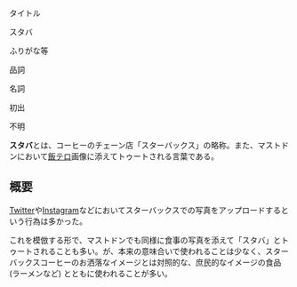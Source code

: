<div>

タイトル

</div>

スタバ

ふりがな等

品詞

名詞

初出

不明

  
**スタバ**とは、コーヒーのチェーン店「スターバックス」の略称。また、マストドンにおいて[飯テロ](/%E9%A3%AF%E3%83%86%E3%83%AD "飯テロ")画像に添えてトゥートされる言葉である。

## 概要

[Twitter](/Twitter "Twitter")や[Instagram](/index.php?title=Instagram&action=edit&redlink=1 "Instagram (存在しないページ)")などにおいてスターバックスでの写真をアップロードするという行為は多かった。

これを模倣する形で、マストドンでも同様に食事の写真を添えて「スタバ」とトゥートされることも多い。が、本来の意味合いで使われることは少なく、スターバックスコーヒーのお洒落なイメージとは対照的な、庶民的なイメージの食品 (ラーメンなど) とともに使われることが多い。
